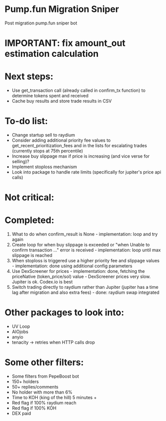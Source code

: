 # Pump.fun Migration Sniper
Post migration pump.fun sniper bot

# IMPORTANT: fix amount_out estimation calculation

# Next steps:
- Use get_transaction call (already called in confirm_tx function) to determine tokens spent and received
- Cache buy results and store trade results in CSV

# To-do list:
- Change startup sell to raydium 
- Consider adding additional priority fee values to get_recent_prioritization_fees and in the lists for escalating trades (currently stops at 75th percentile)
- Increase buy slippage max if price is increasing (and vice verse for selling)?
- Implement stoploss mechanism
- Look into package to handle rate limits (specifically for jupiter's price api calls)

# Not critical:

# Completed:
1. What to do when confirm_result is None - implementation: loop and try again
2. Create loop for when buy slippage is exceeded or "when Unable to confirm transaction ..." error is received - implementation: loop until max slippage is reached
3. When stoploss is triggered use a higher priority fee and slippage values - implementation: done using additional config parameters
4. Use DexScreener for prices - implementation: done, fetching the priceNative (token_price/sol) value - DexScreener prices very slow. Jupiter is ok. Codex.io is best
5. Switch trading directly to raydium rather than Jupiter (jupiter has a time lag after migration and also extra fees) - done: raydium swap integrated

# Other packages to look into:
 - UV Loop
 - AIOjobs
 - anyio
 - tenacity -> retries when HTTP calls drop

# Some other filters:
- Some filters from PepeBoost bot
- 150+ holders
- 50+ replies/comments
- No holder with more than 6%
- Time to KOH (king of the hill) 5 minutes +
- Red flag if 100% raydium reach
- Red flag if 100% KOH
- DEX paid
